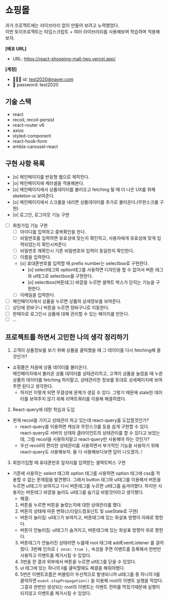 # 쇼핑몰

과거 프로젝트에는 라이브러리 없이 만들어 보려고 노력했었다.  
이번 토이프로젝트는 타입스크립트 + 여러 라이브러리를 사용해보며 학습하며 적용해보자.

**[배포 URL]**

- URL: https://react-shopping-mall-two.vercel.app/

**[계정]**

- 🧑🏻‍💻 id: test2020@naver.com
- 🔐 password: test2020

## 기술 스택

- react
- recoil, recoil-persist
- react-router v6
- axios
- styled-component
- react-hook-form
- embla-carousel-react

## 구현 사항 목록

- [o] 메인페이지를 반응형 웹으로 제작한다.
- [o] 메인페이지에 케러셀을 적용해본다.
- [o] 메인페이지에서 상품데이터를 불러오고 fetching 될 때 더 나은 UX를 위해 skeleton-ui 보여준다.
- [o] 메인페이지에서 스크롤을 내리면 상품데이터를 추가로 불러온다.(무한스크롤 구현)
- [o] 로그인, 로그아웃 기능 구현
- [ ] 회원가입 기능 구현
  - [ ] 아이디를 입력하고 중복확인을 한다.
  - [ ] 비밀번호를 입력하면 유효성에 맞는지 확인하고, 사용자에게 유효성에 맞게 입력되었는지 확인시켜준다.
  - [ ] 비밀번호 재확인시 기존 비밀번호와 입력이 동일한지 확인한다.
  - [ ] 이름을 입력한다.
  - [o] 휴대폰번호를 입력할 때 prefix number는 selectbox로 구현한다.
    - [o] select태그와 option태그를 사용하면 디자인을 할 수 없어서 버튼 태그와 ul태그로 selectbox를 구현한다.
    - [o] selectbox(버튼태그) 바깥을 누르면 셀렉트 박스가 닫히는 기능을 구현한다.
  - [ ] 이메일을 입력한다.
- [ ] 메인페이지에서 상품을 누르면 상품의 상세정보를 보여준다.
- [ ] 상단에 장바구니 버튼을 누르면 장바구니로 이동한다.
- [ ] 판매자로 로그인시 상품에 대해 관리할 수 있는 페이지를 만든다.
- [ ] ...

## 프로젝트를 하면서 고민한 나의 생각 정리하기

1. 고객이 상품정보를 보기 위해 상품을 클릭했을 때 그 데이터를 다시 fetching해 올 것인가?

- 쇼핑몰은 처음에 상품 데이터를 불러온다.  
  메인페이지에서 불러온 상품 데이터를 상태관리하고, 고객이 상품을 눌렀을 때 누른 상품의 데이터를 fetching 하지말고, 상태관리한 정보를 토대로 상세페이지에 보여주면 된다고 생각한다.
  - 하지만 이렇게 되면 무결성에 문제가 생길 수 있다. 그렇기 때문에 stale한 데이터를 보여주지 않기 위해 리액트쿼리를 이용해 해결하였다.

2. React-query에 대한 학습과 도입

- 현재 recoil을 가지고 상태관리 하고 있는데 react-query를 도입할것인가?
  - react-query를 이용하면 캐싱과 무한스크롤 등을 쉽게 구현할 수 있다.  
    react-query로 서버의 상태와 클라이언트의 상태관리를 할 수 있다고 보았는데, 그럼 recoil을 사용하지말고 react-query만 사용해야 하는 것인가?
  - 우선 recoil의 편리한 상태관리를 사용하면서 부가적인 기능을 사용하기 위해 react-query도 사용해보자. 둘 다 사용해보다보면 답이 나오겠지..!

3. 회원가입할 때 휴대폰번호 앞자리를 입력받는 셀렉트박스 구현

- 기존에 사용하는 select 태그와 option 태그를 사용하면 option 태그에 css를 적용할 수 없는 문제점을 발견했다. 그래서 button 태그와 ul태그를 이용해서 버튼을 누르면 ul태그가 보여지고 다시 버튼태그를 누르면 ul태그를 숨겨야했다. 하지만 사용자는 버튼태그 바깥을 눌러도 ul태그를 숨기길 바랄것이라고 생각했다.
  - 해결:
  1. 버튼을 누르면 버튼을 눌렀는지에 대한 상태관리를 했다.
  2. 버튼의 상태에 따른 변화(스타일드컴포넌트 및 useState로 구현)
  - 버튼이 눌러짐: ul태그가 보여지고, 버튼태그에 있는 화살표 방향이 아래로 향한다.
  - 버튼이 안눌러짐: ul태그가 숨겨지고, 버튼태그에 있는 화살표 방향이 위로 향한다.
  3. 버튼태그가 안눌러진 상태라면 누를때 root 태그에 addEventListener 를 걸어줬다. 3번째 인자로 `{ once: true },` 속성을 주면 이벤트를 등록해서 한번만 사용하고 이벤트를 제거시킬 수 있었다.
  4. 3번을 한 결과 외부에서 버튼을 누르면 ul태그를 닫을 수 있었다.
  5. ul 태그에 있는 하나의 li를 클릭할때도 해결을 해줘야했다.
  6. 5번은 이벤트흐름은 버블링이 우선적으로 발생되니까 ul태그를 중 하나의 li를 클릭하면 `event.stopPropagation()` 을 이용해 root의 이벤트 실행을 막았다. 그결과 한번만 생성되는 root의 이벤트는 이벤트 전파를 막았기때문에 실행이 되지않고 이벤트를 제거시킬 수 있었다.
